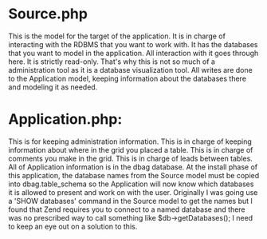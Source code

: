 
Source.php
===

This is the model for the target of the application.  It is in charge of interacting with the RDBMS that you want to work with.  It has the databases that you want to model in the application.  All interaction with it goes through here.  It is strictly read-only.  That's why this is not so much of a administration tool as it is a database visualization tool.  All writes are done to the Application model, keeping information about the databases there and modeling it as needed.

Application.php:
===

This is for keeping administration information.  This is in charge of keeping information about where in the grid you placed a table.  This is in charge of comments you make in the grid.  This is in charge of leads between tables.  All of Application information is in the dbag database.  At the install phase of this application, the database names from the Source model must be copied into dbag.table_schema so the Application will now know which databases it is allowed to present and work on with the user.  Originally I was going use a 'SHOW databases' command in the Source model to get the names but I found that Zend requires you to connect to a named database and there was no prescribed way to call something like $db->getDatabases();  I need to keep an eye out on a solution to this.


